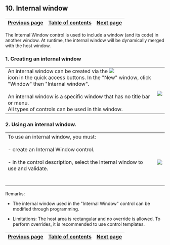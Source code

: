 
## 10. Internal window
			

| [Previous page](../Concepts_WM/1410086896.md) | [Table of contents](../Concepts_WM/1410086964.md) | [Next page](../Concepts_WM/1410086898.md) |
| --- | --- | --- |



<a name="NOTE1"></a>
<a name="NOTE1_1"></a>
The Internal Window control is used to include a window (and its code) in another window. At runtime, the internal window will be dynamically merged with the host window.


### 1. Creating an internal window
<a name="1_creating_internal_window_ELTPARAGRAPHE000015"></a>




|   |   |
| --- | --- |
| An internal window can be created via the ![](https://doc.pcsoft.fr/en-US/images/image.awp?langid=3&name=P1_ICO_Cr%E9er_cpt.gif)<br> icon in the quick access buttons. In the "New" window, click "Window" then "Internal window".<br><br>An internal window is a specific window that has no title bar or menu.<br>All types of controls can be used in this window. | <br>![](https://doc.pcsoft.fr/en-US/images/image.awp?langid=3&name=P1_Fen%EAtre%20interne%201.gif&type=thumb)<br> |




### 2. Using an internal window.
<a name="2_using_internal_window_ELTPARAGRAPHE000030"></a>




|   |   |
| --- | --- |
| To use an internal window, you must:<br><br>- create an Internal Window control.<br><br>- in the control description, select the internal window to use and validate.<br><br><br> | <br>![](https://doc.pcsoft.fr/en-US/images/image.awp?langid=3&name=P1_Fen%EAtre%20interne%202.gif&type=thumb)<br> |

Remarks:

- The internal window used in the "Internal Window" control can be modified through programming.

- Limitations: The host area is rectangular and no override is allowed. To perform overrides, it is recommended to use control templates.




| [Previous page](../Concepts_WM/1410086896.md) | [Table of contents](../Concepts_WM/1410086964.md) | [Next page](../Concepts_WM/1410086898.md) |
| --- | --- | --- |




